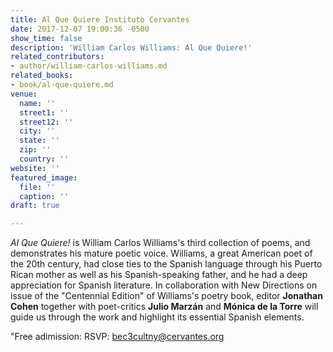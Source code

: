 ```yaml
---
title: Al Que Quiere Instituto Cervantes
date: 2017-12-07 19:00:36 -0500
show_time: false
description: 'William Carlos Williams: Al Que Quiere!'
related_contributors:
- author/william-carlos-williams.md
related_books:
- book/al-que-quiere.md
venue:
  name: ''
  street1: ''
  street12: ''
  city: ''
  state: ''
  zip: ''
  country: ''
website: ''
featured_image:
  file: ''
  caption: ''
draft: true

---
```

_Al Que Quiere!_ is William Carlos Williams's third collection  of poems, and demonstrates his mature poetic voice. Williams, a great  American poet of the 20th century, had close ties to the Spanish  language through his Puerto Rican mother as well as his Spanish-speaking  father, and he had a deep appreciation for Spanish literature. In  collaboration with New Directions on issue of the "Centennial Edition"  of Williams's poetry book, editor **Jonathan Cohen** together with poet-critics **Julio Marzán** and **Mónica de la Torre** will guide us through the work and highlight its essential Spanish elements.

"Free adimission: RSVP: [bec3cultny@cervantes.org](mailto:bec3cultny@cervantes.org)